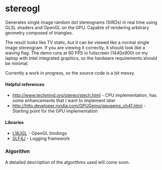 stereogl
========

Generates single image random dot stereograms (SIRDs) in real time using GLSL shaders and OpenGL on the GPU. Capable of rendering arbitrary geometry composed of triangles.

The result looks like TV static, but it can be viewed like a normal single image stereogram. If you are viewing it correctly, it should look like a waving flag. The demo runs at 60 FPS in fullscreen (1440x900) on my laptop with Intel integrated graphics, so the hardware requirements should be minimal.

Currently a work in progress, so the source code is a bit messy.

#### Helpful references
  - http://www.techmind.org/stereo/stech.html - CPU implementation, has some enhancements that I want to implement later
  - http://http.developer.nvidia.com/GPUGems/gpugems_ch41.html - Starting point for the GPU implementation

#### Libraries
  - [LWJGL](http://www.lwjgl.org/) - OpenGL bindings
  - [SLF4J](www.slf4j.org/) - Logging framework

### Algorithm
A detailed description of the algorithms used will come soon.
